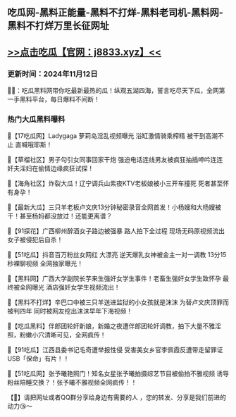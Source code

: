 吃瓜网-黑料正能量-黑料不打烊-黑料老司机-黑料网-黑料不打烊万里长征网址
----
[>>点击吃瓜【官网：j8833.xyz】<<](https://j8833.xyz/)
----
<h3>更新时间：2024年11月12日</h3>

🔞📢：吃瓜黑料网带你吃最新最热的瓜！纵观五湖四海，誓言吃尽天下瓜，全网第一手黑料平台，每日爆料不间断！

<h3>热门大瓜黑料曝料</h3>

📢【17吃瓜网】Ladygaga 萝莉岛淫乱视频曝光 浴缸激情骑乘榨精 被干到高潮不止 直喊哦耶斯！
 
📢【草榴社区】男子勾引女同事回家干炮 强迫电话连线男友被疯狂抽插呻吟连连 奸夫淫妇在偷情边缘疯狂试探！

📢【海角社区】炸裂大瓜！辽宁调兵山紫夜KTV老板娘被小三开车撞死 死者甚至怀有身孕！

📢【最新大瓜】三只羊老板卢文庆13分钟秘密录音全网首发！小杨嫂和大杨嫂被干！甚至杨妈都没放过！还能更离谱？

📢【91探花】广西柳州醉酒女子路边被强暴 路人拍下全过程 现场无码原视频流出 女子被侵犯后自杀！

📢【51吃瓜】抖音百万粉丝女网红 大漂亮 逆天爆乳女神被金主一对一调教 13分15秒裸聊视频 全网独家曝光！

📢【黑料网】广西大学副院长芋来生强奸女学生事件！老畜生强奸女学生致怀孕 最终被全网曝光 酒店强奸女学生视频流出！

📢【黑料不打烊】辛巴口中被三只羊送进监狱的小女孩就是沫沫 为替卢文庆顶罪而被判四年 同时被网友挖出沫沫早年下海视频！

📢【吃瓜黑料】伴郎团轮奸新娘，新婚之夜遭伴郎团轮奸调教，拍下大量不雅淫照，粉嫩小穴清晰可见，全网疯传！

📢【91吃瓜】江西县委书记毛奇遭举报性侵 受害美女乡官李佩霞反遭带走留罪证USB「保命」有片！！

📢【51吃瓜网】张予曦艳照门！知名女星张予曦拍摄综艺节目被偷拍不雅视频 诱导粉丝陪睡交换？！张予曦不雅视频全网疯传！！



【🔞】请把网址或者QQ群分享给身边有需要的人 ，您的转发、分享是我们前进的动力😘～


